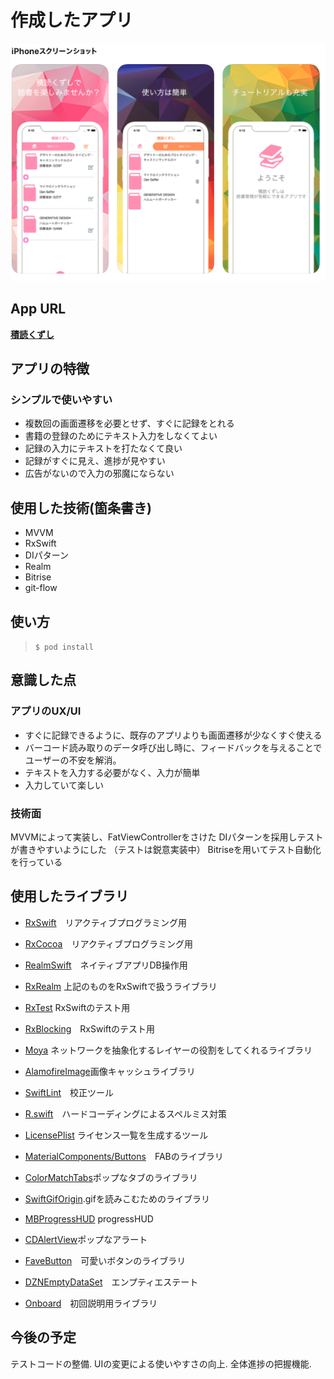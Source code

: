 # 作成したアプリ

![appImage](./ReadmeImages/appImage.png)

## App URL

**[積読くずし](https://apps.apple.com/us/app/%E7%A9%8D%E8%AA%AD%E3%81%8F%E3%81%9A%E3%81%97/id1508001531?l=ja&ls=1)**

## アプリの特徴
### シンプルで使いやすい

 - 複数回の画面遷移を必要とせず、すぐに記録をとれる
 - 書籍の登録のためにテキスト入力をしなくてよい
 - 記録の入力にテキストを打たなくて良い
 - 記録がすぐに見え、進捗が見やすい
 - 広告がないので入力の邪魔にならない

## 使用した技術(箇条書き)

- MVVM
- RxSwift
- DIパターン
- Realm
- Bitrise
- git-flow

## 使い方
 
> `$ pod install`

## 意識した点
### アプリのUX/UI

 - すぐに記録できるように、既存のアプリよりも画面遷移が少なくすぐ使える
 - バーコード読み取りのデータ呼び出し時に、フィードバックを与えることでユーザーの不安を解消。
 - テキストを入力する必要がなく、入力が簡単
 - 入力していて楽しい

### 技術面
  MVVMによって実装し、FatViewControllerをさけた
  DIパターンを採用しテストが書きやすいようにした
    （テストは鋭意実装中）
  Bitriseを用いてテスト自動化を行っている
  
## 使用したライブラリ

 - [RxSwift](https://github.com/ReactiveX/RxSwift)　リアクティブプログラミング用 
 -  [RxCocoa](https://github.com/ReactiveX/RxSwift/tree/master/RxCocoa)　リアクティブプログラミング用
 - [RealmSwift](https://realm.io/docs/swift/latest)　ネイティブアプリDB操作用
 - [RxRealm](https://github.com/RxSwiftCommunity/RxRealm) 上記のものをRxSwiftで扱うライブラリ
 - [RxTest](https://github.com/ReactiveX/RxSwift/tree/master/RxTest) RxSwiftのテスト用
 - [RxBlocking](https://github.com/ReactiveX/RxSwift/tree/master/RxBlocking)　RxSwiftのテスト用
 - [Moya](https://github.com/Moya/Moya) ネットワークを抽象化するレイヤーの役割をしてくれるライブラリ
 - [AlamofireImage](https://github.com/Alamofire/AlamofireImage)画像キャッシュライブラリ
 
 - [SwiftLint](https://github.com/realm/SwiftLint)　校正ツール
 - [R.swift](https://github.com/mac-cain13/R.swift)　ハードコーディングによるスペルミス対策
 - [LicensePlist](https://github.com/mono0926/LicensePlist) ライセンス一覧を生成するツール
 
 - [MaterialComponents/Buttons](https://material.io/develop/ios/components/buttons/)　FABのライブラリ
 - [ColorMatchTabs](https://github.com/Yalantis/ColorMatchTabs)ポップなタブのライブラリ
 -  [SwiftGifOrigin](https://github.com/swiftgif/SwiftGif).gifを読みこむためのライブラリ
 - [MBProgressHUD](https://github.com/jdg/MBProgressHUD)  progressHUD
 - [CDAlertView](https://github.com/candostdagdeviren/CDAlertView)ポップなアラート
 - [FaveButton](https://github.com/janselv/fave-button)　可愛いボタンのライブラリ
 - [DZNEmptyDataSet](https://github.com/dzenbot/DZNEmptyDataSet)　エンプティエステート
 - [Onboard](https://github.com/mamaral/Onboard)　初回説明用ライブラリ

## 今後の予定
テストコードの整備. 
UIの変更による使いやすさの向上. 
全体進捗の把握機能. 
